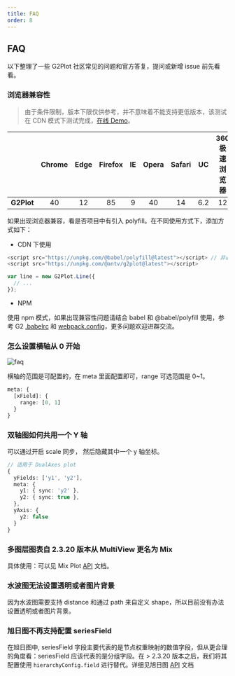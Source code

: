 ```yaml
---
title: FAQ
order: 8
---
```


## FAQ

以下整理了一些 G2Plot 社区常见的问题和官方答复，提问或新增 issue 前先看看。

### 浏览器兼容性

> 由于条件限制，版本下限仅供参考，并不意味着不能支持更低版本，该测试在 CDN 模式下测试完成，[在线 Demo](https://lxfu1.github.io/browser-compatibility-of-antv)。

|            | Chrome | Edge | Firefox | IE  | Opera | Safari | UC  | 360 极速浏览器 | 360 安全浏览器 |
| ---------- | :----: | :--: | :-----: | :-: | :---: | :----: | :-: | :------------: | :------------: |
| **G2Plot** |   40   |  12  |   85    |  9  |  40   |   14   | 6.2 |       12       |      7.3       |

 如果出现浏览器兼容，看是否项目中有引入 polyfill。在不同使用方式下，添加方式如下：

- CDN 下使用

```ts
<script src="https://unpkg.com/@babel/polyfill@latest"></script> // 非必需
<script src="https://unpkg.com/@antv/g2plot@latest"></script>

var line = new G2Plot.Line({
  // ...
});
```

- NPM

使用 npm 模式，如果出现兼容性问题请结合 babel 和 @babel/polyfill 使用，参考 G2 [.babelrc](https://github.com/antvis/G2/blob/master/.babelrc) 和 [webpack.config](https://github.com/antvis/G2/blob/master/webpack.config.js)，更多问题欢迎进群交流。

### 怎么设置横轴从 0 开始

<img src="https://gw.alipayobjects.com/mdn/rms_d314dd/afts/img/A*NAvlTZ66qzMAAAAAAAAAAAAAARQnAQ" alt="faq">

横轴的范围是可配置的，在 meta 里面配置即可，range 可选范围是 0~1。

```ts
meta: {
  [xField]: {
    range: [0, 1]
  }
}
```

### 双轴图如何共用一个 Y 轴

可以通过开启 scale 同步， 然后隐藏其中一个 y 轴坐标。

```ts
// 适用于 DualAxes plot
{
  yFields: ['y1', 'y2'],
  meta: {
    y1: { sync: 'y2' },
    y2: { sync: true },
  },
  yAxis: {
    y2: false
  }
}
```

### 多图层图表自 2.3.20 版本从 MultiView 更名为 Mix

具体使用：可以见 Mix Plot [API](/zh/docs/api/advanced-plots/mix) 文档。

### 水波图无法设置透明或者图片背景

因为水波图需要支持 distance 和通过 path 来自定义 shape，所以目前没有办法设置透明或者图片背景。

### 旭日图不再支持配置 seriesField

在旭日图中, seriesField 字段主要代表的是节点权重映射的数值字段，但从更合理的角度看：seriesField 应该代表的是分组字段。在 > 2.3.20 版本之后，我们将其配置使用 `hierarchyConfig.field` 进行替代。详细见旭日图 [API]((/zh/docs/api/plots/sunburst)) 文档
